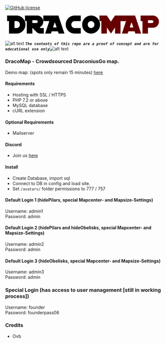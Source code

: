 <!-- define variables -->
[1.1]: http://i.imgur.com/M4fJ65n.png (ATTENTION)

[![GitHub license](https://img.shields.io/badge/license-GNU-blue.svg)](https://raw.githubusercontent.com/Account-Managers/DracoMap/master/LICENSE.md)
<br>
<img src="https://github.com/Account-Managers/DracoMap/blob/master/logo.png" alt="DracoMap Logo"/>
</br>![alt text][1.1] <strong><em>`The contents of this repo are a proof of concept and are for educational use only`</em></strong>![alt text][1.1]<br/>

### DracoMap - Crowdsourced DraconiusGo map.
Demo map: (spots only remain 15 minutes) <a href="http://webdraco.ddns.net/Draco/">here</a>

#### Requirements

- Hosting with SSL / HTTPS
- PHP 7.2 or above
- MySQL database
- cURL extension

#### Optional Requirements

- Mailserver

#### Discord

- Join us <a href="https://discord.gg/rkm4xhX">here</a>

#### Install
- Create Database, import sql
- Connect to DB in config and load site.
- Set `/avatars/` folder permissions to 777 / 757

#### Default Login 1 (hidePilars, special Mapcenter- and Mapsize-Settings)
Username: admin1<br>
Password: admin

#### Default Login 2 (hidePilars and hideObelisks, special Mapcenter- and Mapsize-Settings)
Username: admin2<br>
Password: admin

#### Default Login 3 (hideObelisks, special Mapcenter- and Mapsize-Settings)
Username: admin3<br>
Password: admin

### Special Login (has access to user management [still in working process])
Username: founder<br>
Password: founderpass06

### Credits
 - Ovb

